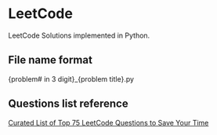 # LeetCode

LeetCode Solutions implemented in Python. 

## File name format
{problem# in 3 digit}_{problem title}.py

## Questions list reference
[Curated List of Top 75 LeetCode Questions to Save Your Time](https://www.teamblind.com/article/New-Year-Gift---Curated-List-of-Top-100-LeetCode-Questions-to-Save-Your-Time-OaM1orEU)
